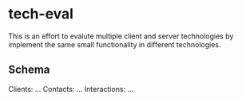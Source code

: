 # tech-eval
This is an effort to evalute multiple client and server technologies by implement the same small functionality in different technologies.

## Schema

Clients: ...
Contacts: ...
Interactions: ...

